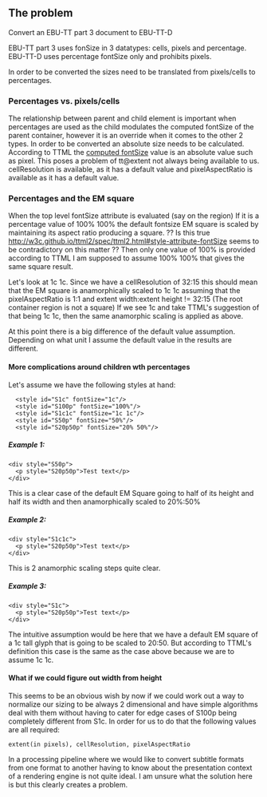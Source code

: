 

The problem
-----------

Convert an EBU-TT part 3 document to EBU-TT-D

EBU-TT part 3 uses fonSize in 3 datatypes: cells, pixels and percentage.
EBU-TT-D uses percentage fontSize only and prohibits pixels.

In order to be converted the sizes need to be translated from pixels/cells to percentages.

### Percentages vs. pixels/cells
  The relationship between parent and child element is important when percentages are used as the child modulates the computed fontSize of the parent container, however it is an override when it comes to the other 2 types.
  In order to be converted an absolute size needs to be calculated. According to TTML the [computed fontSize](http://w3c.github.io/ttml2/spec/ttml2.html#semantics-style-resolved-value-category-computed) value is an absolute value such as pixel. This poses a problem of tt@extent not always being available to us. cellResolution is available, as it has a default value and pixelAspectRatio is available as it has a default value.
  
### Percentages and the EM square
  When the top level fontSize attribute is evaluated (say on the region) If it is a percentage value of 100% 100% the default fontsize EM square is scaled by maintaining its aspect ratio producing a square. ?? Is this true http://w3c.github.io/ttml2/spec/ttml2.html#style-attribute-fontSize seems to be contradictory on this matter ??
  Then only one value of 100% is provided according to TTML I am supposed to assume 100% 100% that gives the same square result.
  
  Let's look at 1c 1c. Since we have a cellResolution of 32:15 this should mean that the EM square is anamorphically scaled to 1c 1c assuming that the pixelAspectRatio is 1:1 and extent width:extent height != 32:15 (The root container region is not a square)
  If we see 1c and take TTML's suggestion of that being 1c 1c, then the same anamorphic scaling is applied as above.
  
  At this point there is a big difference of the default value assumption. Depending on what unit I assume the default value in
  the results are different. 
  
#### More complications around children wth percentages
  
  Let's assume we have the following styles at hand:
      
      <style id="S1c" fontSize="1c"/>
      <style id="S100p" fontSize="100%"/>
      <style id="S1c1c" fontSize="1c 1c"/>
      <style id="S50p" fontSize="50%"/>
      <style id="S20p50p" fontSize="20% 50%"/>

##### Example 1:
    
    <div style="S50p">
      <p style="S20p50p">Test text</p>
    </div>
    
  This is a clear case of the default EM Square going to half of its height and half its width and then anamorphically scaled to 20%:50%
  
##### Example 2:

    <div style="S1c1c">
      <p style="S20p50p">Test text</p>
    </div>
    
  This is 2 anamorphic scaling steps quite clear.
  
##### Example 3:

    <div style="S1c">
      <p style="S20p50p">Test text</p>
    </div>
    
  The intuitive assumption would be here that we have a default EM square of a 1c tall glyph that is going to be scaled to 20:50. 
  But according to TTML's definition this case is the same as the case above because we are to assume 1c 1c.
   
#### What if we could figure out width from height

  This seems to be an obvious wish by now if we could work out a way to normalize our sizing to be always 2 dimensional and have simple algorithms deal with them without having to cater for edge cases of S100p being completely different from S1c.
  In order for us to do that the following values are all required:
  
    extent(in pixels), cellResolution, pixelAspectRatio
    
  In a processing pipeline where we would like to convert subtitle formats from one format to another having to know about the presentation context of a rendering engine is not quite ideal. I am unsure what the solution here is but this clearly creates a problem.
  
  

